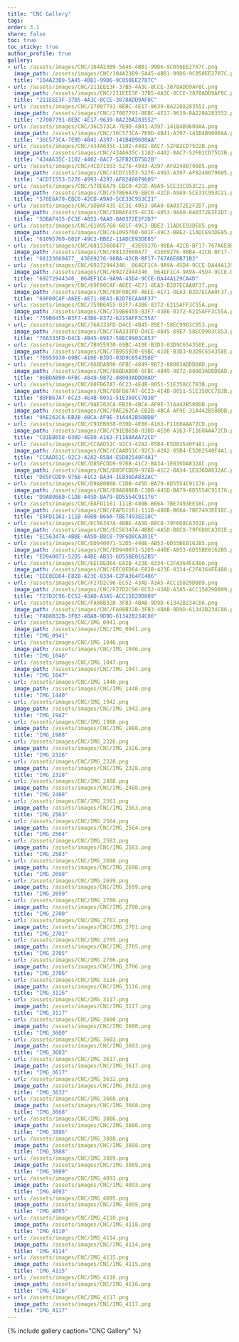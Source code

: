 ```yaml
---
title: "CNC Gallery"
tags:
order: 3.1
share: false
toc: true
toc_sticky: true
author_profile: true
gallery:
- url: /assets/images/CNC/104A23B9-5A45-4BB1-99D6-9C050EE2787C.png
  image_path: /assets/images/CNC/104A23B9-5A45-4BB1-99D6-9C050EE2787C.png
  title: "104A23B9-5A45-4BB1-99D6-9C050EE2787C"
- url: /assets/images/CNC/211EEE3F-37B5-4A3C-8CCE-3878ADD9AF0C.png
  image_path: /assets/images/CNC/211EEE3F-37B5-4A3C-8CCE-3878ADD9AF0C.png
  title: "211EEE3F-37B5-4A3C-8CCE-3878ADD9AF0C"
- url: /assets/images/CNC/27007791-8EBC-4E17-9639-8A220A283552.png
  image_path: /assets/images/CNC/27007791-8EBC-4E17-9639-8A220A283552.png
  title: "27007791-8EBC-4E17-9639-8A220A283552"
- url: /assets/images/CNC/36C573CA-7E9D-4B41-A397-141B4B9608AA.png
  image_path: /assets/images/CNC/36C573CA-7E9D-4B41-A397-141B4B9608AA.png
  title: "36C573CA-7E9D-4B41-A397-141B4B9608AA"
- url: /assets/images/CNC/434A635C-1102-4402-8AC7-52FB2CD75D2B.png
  image_path: /assets/images/CNC/434A635C-1102-4402-8AC7-52FB2CD75D2B.png
  title: "434A635C-1102-4402-8AC7-52FB2CD75D2B"
- url: /assets/images/CNC/4CD71553-5276-4993-A397-AF8248079605.png
  image_path: /assets/images/CNC/4CD71553-5276-4993-A397-AF8248079605.png
  title: "4CD71553-5276-4993-A397-AF8248079605"
- url: /assets/images/CNC/578E6A79-EBC0-42CD-A9A9-5CE33C953C21.png
  image_path: /assets/images/CNC/578E6A79-EBC0-42CD-A9A9-5CE33C953C21.png
  title: "578E6A79-EBC0-42CD-A9A9-5CE33C953C21"
- url: /assets/images/CNC/5DBAF435-EC3E-4053-9AA0-8A0372E2F2D7.png
  image_path: /assets/images/CNC/5DBAF435-EC3E-4053-9AA0-8A0372E2F2D7.png
  title: "5DBAF435-EC3E-4053-9AA0-8A0372E2F2D7"
- url: /assets/images/CNC/61095760-601F-49C3-BBE2-11ADCE93DE85.png
  image_path: /assets/images/CNC/61095760-601F-49C3-BBE2-11ADCE93DE85.png
  title: "61095760-601F-49C3-BBE2-11ADCE93DE85"
- url: /assets/images/CNC/68133660477__43E69276-98BA-42CB-BF17-767A6E8B71B2.png
  image_path: /assets/images/CNC/68133660477__43E69276-98BA-42CB-BF17-767A6E8B71B2.png
  title: "68133660477__43E69276-98BA-42CB-BF17-767A6E8B71B2"
- url: /assets/images/CNC/69272944346__064EF1C4-9A9A-45D4-9CCE-DA44A129CA4D.png
  image_path: /assets/images/CNC/69272944346__064EF1C4-9A9A-45D4-9CCE-DA44A129CA4D.png
  title: "69272944346__064EF1C4-9A9A-45D4-9CCE-DA44A129CA4D"
- url: /assets/images/CNC/69F00CAF-A6EE-4E71-8EA3-B2D7ECAA0F37.png
  image_path: /assets/images/CNC/69F00CAF-A6EE-4E71-8EA3-B2D7ECAA0F37.png
  title: "69F00CAF-A6EE-4E71-8EA3-B2D7ECAA0F37"
- url: /assets/images/CNC/759B6455-B3F7-43B6-8372-6215AFF3C55A.png
  image_path: /assets/images/CNC/759B6455-B3F7-43B6-8372-6215AFF3C55A.png
  title: "759B6455-B3F7-43B6-8372-6215AFF3C55A"
- url: /assets/images/CNC/76A333FD-D4CE-4B45-89E7-58EC9903C853.png
  image_path: /assets/images/CNC/76A333FD-D4CE-4B45-89E7-58EC9903C853.png
  title: "76A333FD-D4CE-4B45-89E7-58EC9903C853"
- url: /assets/images/CNC/7B955930-69BC-410E-B3D3-03D9C654358E.png
  image_path: /assets/images/CNC/7B955930-69BC-410E-B3D3-03D9C654358E.png
  title: "7B955930-69BC-410E-B3D3-03D9C654358E"
- url: /assets/images/CNC/86BDAB90-6FBC-4849-9872-88003ADDD8AD.png
  image_path: /assets/images/CNC/86BDAB90-6FBC-4849-9872-88003ADDD8AD.png
  title: "86BDAB90-6FBC-4849-9872-88003ADDD8AD"
- url: /assets/images/CNC/88FB67A7-6C23-4E4B-8051-51E358CC7B3B.png
  image_path: /assets/images/CNC/88FB67A7-6C23-4E4B-8051-51E358CC7B3B.png
  title: "88FB67A7-6C23-4E4B-8051-51E358CC7B3B"
- url: /assets/images/CNC/9AE262CA-EB2B-4BCA-AF9E-31A442B50BDB.png
  image_path: /assets/images/CNC/9AE262CA-EB2B-4BCA-AF9E-31A442B50BDB.png
  title: "9AE262CA-EB2B-4BCA-AF9E-31A442B50BDB"
- url: /assets/images/CNC/C91EB658-030D-4E80-A163-F1168AAA72CD.png
  image_path: /assets/images/CNC/C91EB658-030D-4E80-A163-F1168AAA72CD.png
  title: "C91EB658-030D-4E80-A163-F1168AAA72CD"
- url: /assets/images/CNC/CCAAD51C-92C3-42A2-85B4-E5D02540F4A1.png
  image_path: /assets/images/CNC/CCAAD51C-92C3-42A2-85B4-E5D02540F4A1.png
  title: "CCAAD51C-92C3-42A2-85B4-E5D02540F4A1"
- url: /assets/images/CNC/D85FCDD9-976B-41C2-BA34-1E836DA832AC.png
  image_path: /assets/images/CNC/D85FCDD9-976B-41C2-BA34-1E836DA832AC.png
  title: "D85FCDD9-976B-41C2-BA34-1E836DA832AC"
- url: /assets/images/CNC/D9A80B6B-C1DB-445D-BA79-8D5554C91176.png
  image_path: /assets/images/CNC/D9A80B6B-C1DB-445D-BA79-8D5554C91176.png
  title: "D9A80B6B-C1DB-445D-BA79-8D5554C91176"
- url: /assets/images/CNC/EAFD1161-111B-480B-B66A-7BE7493EE18C.png
  image_path: /assets/images/CNC/EAFD1161-111B-480B-B66A-7BE7493EE18C.png
  title: "EAFD1161-111B-480B-B66A-7BE7493EE18C"
- url: /assets/images/CNC/EC56347A-4BBE-4A5D-B8C8-79F6D8CA301E.png
  image_path: /assets/images/CNC/EC56347A-4BBE-4A5D-B8C8-79F6D8CA301E.png
  title: "EC56347A-4BBE-4A5D-B8C8-79F6D8CA301E"
- url: /assets/images/CNC/ED940071-52D5-44BE-AB53-6D55BE0162B5.png
  image_path: /assets/images/CNC/ED940071-52D5-44BE-AB53-6D55BE0162B5.png
  title: "ED940071-52D5-44BE-AB53-6D55BE0162B5"
- url: /assets/images/CNC/EEC0ED64-E82B-423E-8334-C2FA364FE486.png
  image_path: /assets/images/CNC/EEC0ED64-E82B-423E-8334-C2FA364FE486.png
  title: "EEC0ED64-E82B-423E-8334-C2FA364FE486"
- url: /assets/images/CNC/F27D2C96-EC52-43AD-A3A5-ACC15829D809.png
  image_path: /assets/images/CNC/F27D2C96-EC52-43AD-A3A5-ACC15829D809.png
  title: "F27D2C96-EC52-43AD-A3A5-ACC15829D809"
- url: /assets/images/CNC/FA08B32B-3FB3-4BAB-9D9D-61342B234C86.png
  image_path: /assets/images/CNC/FA08B32B-3FB3-4BAB-9D9D-61342B234C86.png
  title: "FA08B32B-3FB3-4BAB-9D9D-61342B234C86"
- url: /assets/images/CNC/IMG_0941.png
  image_path: /assets/images/CNC/IMG_0941.png
  title: "IMG_0941"
- url: /assets/images/CNC/IMG_1046.png
  image_path: /assets/images/CNC/IMG_1046.png
  title: "IMG_1046"
- url: /assets/images/CNC/IMG_1047.png
  image_path: /assets/images/CNC/IMG_1047.png
  title: "IMG_1047"
- url: /assets/images/CNC/IMG_1440.png
  image_path: /assets/images/CNC/IMG_1440.png
  title: "IMG_1440"
- url: /assets/images/CNC/IMG_1942.png
  image_path: /assets/images/CNC/IMG_1942.png
  title: "IMG_1942"
- url: /assets/images/CNC/IMG_1988.png
  image_path: /assets/images/CNC/IMG_1988.png
  title: "IMG_1988"
- url: /assets/images/CNC/IMG_2326.png
  image_path: /assets/images/CNC/IMG_2326.png
  title: "IMG_2326"
- url: /assets/images/CNC/IMG_2328.png
  image_path: /assets/images/CNC/IMG_2328.png
  title: "IMG_2328"
- url: /assets/images/CNC/IMG_2488.png
  image_path: /assets/images/CNC/IMG_2488.png
  title: "IMG_2488"
- url: /assets/images/CNC/IMG_2563.png
  image_path: /assets/images/CNC/IMG_2563.png
  title: "IMG_2563"
- url: /assets/images/CNC/IMG_2564.png
  image_path: /assets/images/CNC/IMG_2564.png
  title: "IMG_2564"
- url: /assets/images/CNC/IMG_2583.png
  image_path: /assets/images/CNC/IMG_2583.png
  title: "IMG_2583"
- url: /assets/images/CNC/IMG_2698.png
  image_path: /assets/images/CNC/IMG_2698.png
  title: "IMG_2698"
- url: /assets/images/CNC/IMG_2699.png
  image_path: /assets/images/CNC/IMG_2699.png
  title: "IMG_2699"
- url: /assets/images/CNC/IMG_2700.png
  image_path: /assets/images/CNC/IMG_2700.png
  title: "IMG_2700"
- url: /assets/images/CNC/IMG_2701.png
  image_path: /assets/images/CNC/IMG_2701.png
  title: "IMG_2701"
- url: /assets/images/CNC/IMG_2705.png
  image_path: /assets/images/CNC/IMG_2705.png
  title: "IMG_2705"
- url: /assets/images/CNC/IMG_2706.png
  image_path: /assets/images/CNC/IMG_2706.png
  title: "IMG_2706"
- url: /assets/images/CNC/IMG_3116.png
  image_path: /assets/images/CNC/IMG_3116.png
  title: "IMG_3116"
- url: /assets/images/CNC/IMG_3117.png
  image_path: /assets/images/CNC/IMG_3117.png
  title: "IMG_3117"
- url: /assets/images/CNC/IMG_3600.png
  image_path: /assets/images/CNC/IMG_3600.png
  title: "IMG_3600"
- url: /assets/images/CNC/IMG_3603.png
  image_path: /assets/images/CNC/IMG_3603.png
  title: "IMG_3603"
- url: /assets/images/CNC/IMG_3617.png
  image_path: /assets/images/CNC/IMG_3617.png
  title: "IMG_3617"
- url: /assets/images/CNC/IMG_3632.png
  image_path: /assets/images/CNC/IMG_3632.png
  title: "IMG_3632"
- url: /assets/images/CNC/IMG_3668.png
  image_path: /assets/images/CNC/IMG_3668.png
  title: "IMG_3668"
- url: /assets/images/CNC/IMG_3886.png
  image_path: /assets/images/CNC/IMG_3886.png
  title: "IMG_3886"
- url: /assets/images/CNC/IMG_3888.png
  image_path: /assets/images/CNC/IMG_3888.png
  title: "IMG_3888"
- url: /assets/images/CNC/IMG_3889.png
  image_path: /assets/images/CNC/IMG_3889.png
  title: "IMG_3889"
- url: /assets/images/CNC/IMG_4093.png
  image_path: /assets/images/CNC/IMG_4093.png
  title: "IMG_4093"
- url: /assets/images/CNC/IMG_4095.png
  image_path: /assets/images/CNC/IMG_4095.png
  title: "IMG_4095"
- url: /assets/images/CNC/IMG_4110.png
  image_path: /assets/images/CNC/IMG_4110.png
  title: "IMG_4110"
- url: /assets/images/CNC/IMG_4114.png
  image_path: /assets/images/CNC/IMG_4114.png
  title: "IMG_4114"
- url: /assets/images/CNC/IMG_4115.png
  image_path: /assets/images/CNC/IMG_4115.png
  title: "IMG_4115"
- url: /assets/images/CNC/IMG_4116.png
  image_path: /assets/images/CNC/IMG_4116.png
  title: "IMG_4116"
- url: /assets/images/CNC/IMG_4117.png
  image_path: /assets/images/CNC/IMG_4117.png
  title: "IMG_4117"
---
```


{% include gallery caption="CNC Gallery" %}
